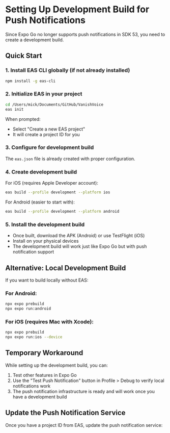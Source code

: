 # Setting Up Development Build for Push Notifications

Since Expo Go no longer supports push notifications in SDK 53, you need to create a development build.

## Quick Start

### 1. Install EAS CLI globally (if not already installed)
```bash
npm install -g eas-cli
```

### 2. Initialize EAS in your project
```bash
cd /Users/mick/Documents/GitHub/VanishVoice
eas init
```

When prompted:
- Select "Create a new EAS project"
- It will create a project ID for you

### 3. Configure for development build
The `eas.json` file is already created with proper configuration.

### 4. Create development build

For iOS (requires Apple Developer account):
```bash
eas build --profile development --platform ios
```

For Android (easier to start with):
```bash
eas build --profile development --platform android
```

### 5. Install the development build
- Once built, download the APK (Android) or use TestFlight (iOS)
- Install on your physical devices
- The development build will work just like Expo Go but with push notification support

## Alternative: Local Development Build

If you want to build locally without EAS:

### For Android:
```bash
npx expo prebuild
npx expo run:android
```

### For iOS (requires Mac with Xcode):
```bash
npx expo prebuild
npx expo run:ios --device
```

## Temporary Workaround

While setting up the development build, you can:
1. Test other features in Expo Go
2. Use the "Test Push Notification" button in Profile > Debug to verify local notifications work
3. The push notification infrastructure is ready and will work once you have a development build

## Update the Push Notification Service

Once you have a project ID from EAS, update the push notification service: